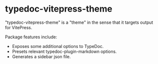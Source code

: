 # typedoc-vitepress-theme

"typedoc-vitepress-theme" is a "theme" in the sense that it targets output for VitePress.

Package features include:

- Exposes some additional options to TypeDoc.
- Presets relevant typedoc-plugin-markdown options.
- Generates a sidebar json file.
